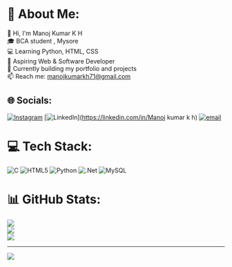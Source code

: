  # 💫 About Me:
👋 Hi, I'm Manoj Kumar K H  <br>🎓 BCA student , Mysore  <br>💻 Learning Python, HTML, CSS<br>🚀 Aspiring Web & Software Developer  <br>🌱 Currently building my portfolio and projects  <br>📫 Reach me: manojkumarkh71@gmail.com


## 🌐 Socials:
[![Instagram](https://img.shields.io/badge/Instagram-%23E4405F.svg?logo=Instagram&logoColor=white)](https://instagram.com/itz_manoj._0o) [![LinkedIn](https://img.shields.io/badge/LinkedIn-%230077B5.svg?logo=linkedin&logoColor=white)](https://linkedin.com/in/Manoj kumar k h) [![email](https://img.shields.io/badge/Email-D14836?logo=gmail&logoColor=white)](mailto:manojkumarkh71@gmail.com) 

# 💻 Tech Stack:
![C](https://img.shields.io/badge/c-%2300599C.svg?style=flat&logo=c&logoColor=white) ![HTML5](https://img.shields.io/badge/html5-%23E34F26.svg?style=flat&logo=html5&logoColor=white) ![Python](https://img.shields.io/badge/python-3670A0?style=flat&logo=python&logoColor=ffdd54) ![.Net](https://img.shields.io/badge/.NET-5C2D91?style=flat&logo=.net&logoColor=white) ![MySQL](https://img.shields.io/badge/mysql-4479A1.svg?style=flat&logo=mysql&logoColor=white)
# 📊 GitHub Stats:
![](https://github-readme-stats.vercel.app/api?username=manojkumarkh&theme=default_repocard&hide_border=false&include_all_commits=true&count_private=true)<br/>
![](https://nirzak-streak-stats.vercel.app/?user=manojkumarkh&theme=default_repocard&hide_border=false)<br/>
![](https://github-readme-stats.vercel.app/api/top-langs/?username=manojkumarkh&theme=default_repocard&hide_border=false&include_all_commits=true&count_private=true&layout=compact)

---
[![](https://visitcount.itsvg.in/api?id=manojkumarkh&icon=0&color=0)](https://visitcount.itsvg.in)

<!-- Proudly created with GPRM ( https://gprm.itsvg.in ) -->
